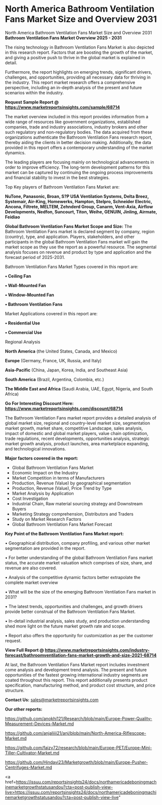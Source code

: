 # North America Bathroom Ventilation Fans Market Size and Overview 2031
 North America Bathroom Ventilation Fans Market Size and Overview 2031
<Strong> Bathroom Ventilation Fans Market Overview 2025 - 2031</strong>

The rising technology in Bathroom Ventilation Fans Market is also depicted in this research report. Factors that are boosting the growth of the market, and giving a positive push to thrive in the global market is explained in detail.

Furthermore, the report highlights on emerging trends, significant drivers, challenges, and opportunities, providing all necessary data for thriving in the industry. This report market research offers a comprehensive perspective, including an in-depth analysis of the present and future scenarios within the industry.

<strong>Request Sample Report @ <a href=https://www.marketreportsinsights.com/sample/68714>https://www.marketreportsinsights.com/sample/68714</a></strong>

The market overview included in this report provides information from a wide range of resources like government organizations, established companies, trade and industry associations, industry brokers and other such regulatory and non-regulatory bodies. The data acquired from these organizations authenticate the Bathroom Ventilation Fans research report, thereby aiding the clients in better decision making. Additionally, the data provided in this report offers a contemporary understanding of the market dynamics.

The leading players are focusing mainly on technological advancements in order to improve efficiency. The long-term development patterns for this market can be captured by continuing the ongoing process improvements and financial stability to invest in the best strategies.

Top Key players of Bathroom Ventilation Fans Market are:

<strong>NuTone, Panasonic, Broan, S?P USA Ventilation Systems, Delta Breez, Systemair, Air-King, Homewerks, Hampton, Stelpro, Schneider Electric, Ancona, Filtrete, MELTEM, Zehnderd Group, Canarm, Vent-Axia, Airflow Developments, Nedfon, Suncourt, Titon, Weihe, GENUIN, Jinling, Airmate, Feidiao</strong>

<strong><b>Global Bathroom Ventilation Fans Market Scope and Size:</b></strong>
The Bathroom Ventilation Fans market is declared segment by company, region (country), type, and application. Players, stakeholders, and other participants in the global Bathroom Ventilation Fans market will gain the market scope as they use the report as a powerful resource. The segmental analysis focuses on revenue and product by type and application and the forecast period of 2025-2031.

Bathroom Ventilation Fans Market Types covered in this report are:

<strong>• Ceiling Fan

• Wall-Mounted Fan 

• Window-Mounted Fan

• Bathroom Ventilation Fans</strong>

Market Applications covered in this report are:

<strong>• Residential Use

• Commercial Use</strong> 

Regional Analysis

<strong>North America</strong> (the United States, Canada, and Mexico)

<strong>Europe</strong> (Germany, France, UK, Russia, and Italy)

<strong>Asia-Pacific</strong> (China, Japan, Korea, India, and Southeast Asia)

<strong>South America</strong> (Brazil, Argentina, Colombia, etc.)

<strong>The Middle East and Africa</strong> (Saudi Arabia, UAE, Egypt, Nigeria, and South Africa)

<strong>Go For Interesting Discount Here: <a href=https://www.marketreportsinsights.com/discount/68714>https://www.marketreportsinsights.com/discount/68714</a></strong>

The Bathroom Ventilation Fans market report provides a detailed analysis of global market size, regional and country-level market size, segmentation market growth, market share, competitive Landscape, sales analysis, impact of domestic and global market players, value chain optimization, trade regulations, recent developments, opportunities analysis, strategic market growth analysis, product launches, area marketplace expanding, and technological innovations.

<strong><b>Major factors covered in the report:</b></strong>
<ul>
  <li>Global Bathroom Ventilation Fans Market </li>
  <li>Economic Impact on the Industry</li>
  <li>Market Competition in terms of Manufacturers</li>
  <li>Production, Revenue (Value) by geographical segmentation</li>
  <li>Production, Revenue (Value), Price Trend by Type</li>
  <li>Market Analysis by Application</li>
  <li>Cost Investigation</li>
  <li>Industrial Chain, Raw material sourcing strategy and Downstream Buyers</li>
  <li>Marketing Strategy comprehension, Distributors and Traders</li>
  <li>Study on Market Research Factors</li>
  <li>Global Bathroom Ventilation Fans Market Forecast</li>
</ul>

<strong><b>Key Point of the Bathroom Ventilation Fans Market report:</b></strong>

• Geographical distribution, company profiling, and various other market segmentation are provided in the report.

• For better understanding of the global Bathroom Ventilation Fans market status, the accurate market valuation which comprises of size, share, and revenue are also covered.

• Analysis of the competitive dynamic factors better extrapolate the complete market overview

• What will be the size of the emerging Bathroom Ventilation Fans market in 2031?

• The latest trends, opportunities and challenges, and growth drivers provide better construal of the Bathroom Ventilation Fans Market.

• In-detail industrial analysis, sales study, and production understanding shed more light on the future market growth rate and scope.

• Report also offers the opportunity for customization as per the customer request.

<strong><b>View Full Report @ <a href=https://www.marketreportsinsights.com/industry-forecast/bathroomventilation-fans-market-growth-and-size-2021-68714>https://www.marketreportsinsights.com/industry-forecast/bathroomventilation-fans-market-growth-and-size-2021-68714</a></b></strong>


At last, the Bathroom Ventilation Fans Market report includes investment come analysis and development trend analysis. The present and future opportunities of the fastest growing international industry segments are coated throughout this report. This report additionally presents product specification, manufacturing method, and product cost structure, and price structure.

<strong>Contact Us:</strong>
sales@marketreportsinsights.com

<strong>Our other reports:</strong>

<a href=https://github.com/anokhi121/Research/blob/main/Europe-Power-Quality-Measurement-Devices-Market.md>https://github.com/anokhi121/Research/blob/main/Europe-Power-Quality-Measurement-Devices-Market.md</a>

<a href=https://github.com/anjaliiii21/anj/blob/main/North-America-Riflescope-Market.md>https://github.com/anjaliiii21/anj/blob/main/North-America-Riflescope-Market.md</a>

<a href=https://github.com/faizy72/research/blob/main/Europe-PET/Europe-Mini-Tiller-Cultivator-Market.md>https://github.com/faizy72/research/blob/main/Europe-PET/Europe-Mini-Tiller-Cultivator-Market.md</a>

<a href=https://github.com/Hindavi23/Marketgrowth/blob/main/Europe-Pusher-Centrifuges-Market.md>https://github.com/Hindavi23/Marketgrowth/blob/main/Europe-Pusher-Centrifuges-Market.md</a>

<a href=https://issuu.com/reportsinsights24/docs/northamericadeboningmachinemarketgrowthstatusandou?cta=post-publish-view-live>https://issuu.com/reportsinsights24/docs/northamericadeboningmachinemarketgrowthstatusandou?cta=post-publish-view-live</a>"
